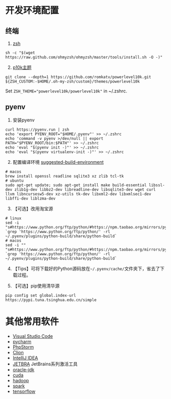 # 开发环境配置

## 终端

1. [zsh](https://ohmyz.sh/)

```shell
sh -c "$(wget https://raw.github.com/ohmyzsh/ohmyzsh/master/tools/install.sh -O -)"
```

2. [p10k主题](https://github.com/romkatv/powerlevel10k)

```shell
git clone --depth=1 https://github.com/romkatv/powerlevel10k.git ${ZSH_CUSTOM:-$HOME/.oh-my-zsh/custom}/themes/powerlevel10k
```

Set `ZSH_THEME="powerlevel10k/powerlevel10k"` in ~/.zshrc.

## pyenv

1. 安装pyenv
```shell
curl https://pyenv.run | zsh
echo 'export PYENV_ROOT="$HOME/.pyenv"' >> ~/.zshrc
echo 'command -v pyenv >/dev/null || export PATH="$PYENV_ROOT/bin:$PATH"' >> ~/.zshrc
echo 'eval "$(pyenv init -)"' >> ~/.zshrc
echo 'eval "$(pyenv virtualenv-init -)"' >> ~/.zshrc
```

2. 配置编译环境
[suggested-build-environment](https://github.com/pyenv/pyenv/wiki#suggested-build-environment)
```
# macos
brew install openssl readline sqlite3 xz zlib tcl-tk
# ubuntu
sudo apt-get update; sudo apt-get install make build-essential libssl-dev zlib1g-dev libbz2-dev libreadline-dev libsqlite3-dev wget curl llvm libncursesw5-dev xz-utils tk-dev libxml2-dev libxmlsec1-dev libffi-dev liblzma-dev
```

3. 【可选】改用淘宝源
```shell
# linux
sed -i "s#https://www.python.org/ftp/python/#https://npm.taobao.org/mirrors/python/#g" `grep 'https://www.python.org/ftp/python/' -rl ~/.pyenv/plugins/python-build/share/python-build`
# macos
sed -i "" "s#https://www.python.org/ftp/python/#https://npm.taobao.org/mirrors/python/#g" `grep 'https://www.python.org/ftp/python/' -rl ~/.pyenv/plugins/python-build/share/python-build`
```

4. 【Tips】可将下载好的Python源码放在`~/.pyenv/cache/`文件夹下，省去了下载过程。

5. 【可选】pip使用清华源

```shell
pip config set global.index-url https://pypi.tuna.tsinghua.edu.cn/simple
```

# 其他常用软件

* [Visual Studio Code](https://code.visualstudio.com/download)
* [pycharm](https://www.jetbrains.com/pycharm/download/)
* [PhpStorm](https://www.jetbrains.com/phpstorm/download/)
* [Clion](https://www.jetbrains.com/clion/download/)
* [IntelliJ IDEA](https://www.jetbrains.com/idea/download/)
* [JETBRA](https://3.jetbra.in/) JetBrains系列激活工具
* [oracle-jdk](https://www.oracle.com/technetwork/java/javase/downloads/index.html)
* [cuda](https://developer.nvidia.com/cuda-toolkit-archive)
* [hadoop](http://hadoop.apache.org/releases.html)
* [spark](https://spark.apache.org/downloads.html)
* [tensorflow](https://www.tensorflow.org/install)
